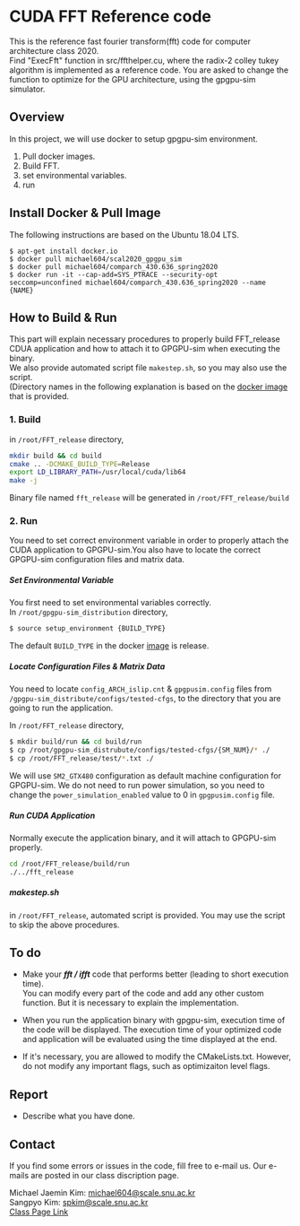 # CUDA FFT Reference code

This is the reference fast fourier transform(fft) code for computer architecture class 2020.\
Find "ExecFft" function in src/ffthelper.cu, where the radix-2 colley tukey algorithm is implemented as a reference code. You are asked to change the function to optimize for the GPU architecture, using the gpgpu-sim simulator.



## Overview

In this project, we will use docker to setup gpgpu-sim environment. 

1. Pull docker images.
2. Build FFT.
3. set environmental variables.
4. run 



## Install Docker & Pull Image

The following instructions are based on the Ubuntu 18.04 LTS. 

```
$ apt-get install docker.io
$ docker pull michael604/scal2020_gpgpu_sim
$ docker pull michael604/comparch_430.636_spring2020
$ docker run -it --cap-add=SYS_PTRACE --security-opt seccomp=unconfined michael604/comparch_430.636_spring2020 --name {NAME}
```



## How to Build & Run
This part will explain necessary procedures to properly build FFT_release CDUA application and how to attach it to GPGPU-sim when executing the binary.\
We also provide automated script file `makestep.sh`, so you may also use the script.\
(Directory names in the following explanation is based on the [docker image][docker_image] that is provided.

### 1. Build
in `/root/FFT_release` directory,
```bash
mkdir build && cd build
cmake .. -DCMAKE_BUILD_TYPE=Release
export LD_LIBRARY_PATH=/usr/local/cuda/lib64
make -j
```
Binary file named `fft_release` will be generated in `/root/FFT_release/build`

### 2. Run
You need to set correct environment variable in order to properly attach the CUDA application to GPGPU-sim.You also have to locate the correct GPGPU-sim configuration files and matrix data.

##### Set Environmental Variable
You first need to set environmental variables correctly.\
In `/root/gpgpu-sim_distribution` directory,
```bash
$ source setup_environment {BUILD_TYPE}
```
The default `BUILD_TYPE` in the docker [image][docker_image] is release. 

##### Locate Configuration Files & Matrix Data
You need to locate `config_ARCH_islip.cnt` & `gpgpusim.config` files from `/gpgpu-sim_distribute/configs/tested-cfgs`, to the directory that you are going to run the application.

In `/root/FFT_release` directory,
```bash
$ mkdir build/run && cd build/run
$ cp /root/gpgpu-sim_distrubute/configs/tested-cfgs/{SM_NUM}/* ./
$ cp /root/FFT_release/test/*.txt ./
```
We will use `SM2_GTX480` configuration as default machine configuration for GPGPU-sim. We do not need to run power simulation, so you need to change the `power_simulation_enabled` value to 0 in `gpgpusim.config` file.

##### Run CUDA Application
Normally execute the application binary, and it will attach to GPGPU-sim properly.
```bash
cd /root/FFT_release/build/run
./../fft_release
```

##### makestep.sh
in `/root/FFT_release`, automated script is provided. You may use the script to skip the above procedures.



## To do

* Make your ***fft / ifft*** code that performs better (leading to short execution time).\
You can modify every part of the code and add any other custom function. But it is necessary to explain the implementation.

* When you run the application binary with gpgpu-sim, execution time of the code will be displayed. The execution time of your optimized code and application will be evaluated using the time displayed at the end.

* If it's necessary, you are allowed to modify the CMakeLists.txt. However, do not modify any important flags, such as optimizaiton level flags. 



## Report

* Describe what you have done.

## Contact

If you find some errors or issues in the code, fill free to e-mail us. Our e-mails are posted in our class discription page.

Michael Jaemin Kim: michael604@scale.snu.ac.kr\
Sangpyo Kim: spkim@scale.snu.ac.kr\
[Class Page Link](https://scale-snu.github.io/jekyll/update/2020/03/16/aca2020-lecture-01.html)

[docker_image]: https://hub.docker.com/repository/docker/michael604/comparch_scale2020
